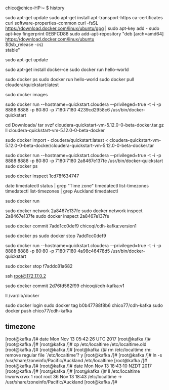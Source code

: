 

chico@chico-HP:~ $ history

sudo apt-get update
sudo apt-get install     apt-transport-https     ca-certificates     curl     software-properties-common
curl -fsSL https://download.docker.com/linux/ubuntu/gpg | sudo apt-key add -
sudo apt-key fingerprint 0EBFCD88
sudo add-apt-repository    "deb [arch=amd64] https://download.docker.com/linux/ubuntu \
$(lsb_release -cs) \
stable"

sudo apt-get update

sudo apt-get install docker-ce
sudo docker run hello-world

sudo docker ps
sudo docker run hello-world
sudo docker pull cloudera/quickstart:latest

sudo docker images

sudo docker run --hostname=quickstart.cloudera --privileged=true -t -i -p 8888:8888 -p 80:80 -p 7180:7180  4239cd2958c6 /usr/bin/docker-quickstart

cd Downloads/
tar xvzf cloudera-quickstart-vm-5.12.0-0-beta-docker.tar.gz 
ll cloudera-quickstart-vm-5.12.0-0-beta-docker

sudo docker import - cloudera/quickstart:latest < cloudera-quickstart-vm-5.12.0-0-beta-docker/cloudera-quickstart-vm-5.12.0-0-beta-docker.tar 

sudo docker run --hostname=quickstart.cloudera --privileged=true -t -i -p 8888:8888 -p 80:80 -p 7180:7180 2a8467e137fe /usr/bin/docker-quickstart
sudo docker ps

sudo docker inspect 1cd78f634747

date
timedatectl status | grep "Time zone"
timedatectl list-timezones
timedatectl list-timezones | grep Auckland
timedatectl

sudo docker run

sudo docker network 2a8467e137fe
sudo docker network inspect 2a8467e137fe
sudo docker inspect 2a8467e137fe

sudo docker commit 7add1cc0def9 chicoqi/cdh-kafka:version1

sudo docker ps
sudo docker stop 7add1cc0def9

sudo docker run --hostname=quickstart.cloudera --privileged=true -t -i -p 8888:8888 -p 80:80 -p 7180:7180 4a98c46478d5 /usr/bin/docker-quickstart

sudo docker stop f7addc81a682

ssh root@172.17.0.2

sudo docker commit 2d76fd562f99 chicoqi/cdh-kafka:v1

ll /var/lib/docker

sudo docker login
sudo docker tag b0b47788f8b6 chico77/cdh-kafka
sudo docker push chico77/cdh-kafka

## timezone

[root@kafka /]# date
Mon Nov 13 05:42:26 UTC 2017
[root@kafka /]# 
[root@kafka /]# 
[root@kafka /]# cp /etc/localtime /etc/localtime.old
[root@kafka /]# 
[root@kafka /]# 
[root@kafka /]# rm /etc/localtime
rm: remove regular file `/etc/localtime'? y
[root@kafka /]# 
[root@kafka /]# ln -s /usr/share/zoneinfo/Pacific/Auckland /etc/localtime
[root@kafka /]# 
[root@kafka /]# 
[root@kafka /]# date
Mon Nov 13 18:43:10 NZDT 2017
[root@kafka /]# 
[root@kafka /]# 
[root@kafka /]# ll /etc/localtime
lrwxrwxrwx 1 root root 36 Nov 13 18:43 /etc/localtime -> /usr/share/zoneinfo/Pacific/Auckland
[root@kafka /]# 
